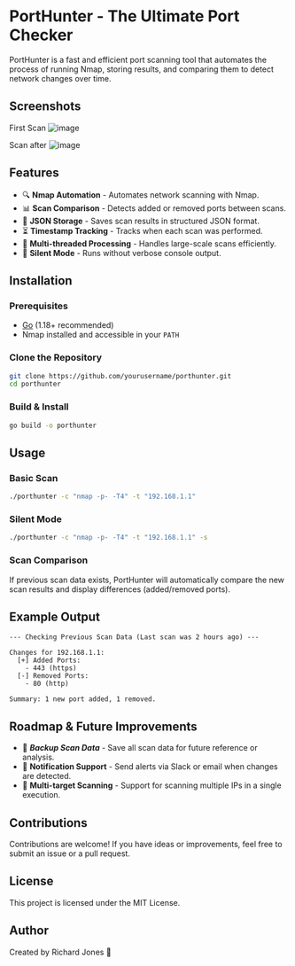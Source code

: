 # PortHunter - The Ultimate Port Checker

PortHunter is a fast and efficient port scanning tool that automates the process of running Nmap, storing results, and comparing them to detect network changes over time.

## Screenshots

First Scan
![image](https://github.com/user-attachments/assets/a5fc7f61-2b1b-4204-a552-3edafc984b3c)

Scan after
![image](https://github.com/user-attachments/assets/2e54f342-f547-4fd1-8c96-644f313a7de7)


## Features

- 🔍 **Nmap Automation** - Automates network scanning with Nmap.
- 📊 **Scan Comparison** - Detects added or removed ports between scans.
- 💄 **JSON Storage** - Saves scan results in structured JSON format.
- ⏳ **Timestamp Tracking** - Tracks when each scan was performed.
- 🚀 **Multi-threaded Processing** - Handles large-scale scans efficiently.
- 🔔 **Silent Mode** - Runs without verbose console output.

## Installation

### Prerequisites
- [Go](https://go.dev/doc/install) (1.18+ recommended)
- Nmap installed and accessible in your `PATH`

### Clone the Repository
```sh
git clone https://github.com/yourusername/porthunter.git
cd porthunter
```

### Build & Install
```sh
go build -o porthunter
```

## Usage

### Basic Scan
```sh
./porthunter -c "nmap -p- -T4" -t "192.168.1.1"
```

### Silent Mode
```sh
./porthunter -c "nmap -p- -T4" -t "192.168.1.1" -s
```

### Scan Comparison
If previous scan data exists, PortHunter will automatically compare the new scan results and display differences (added/removed ports).

## Example Output
```
--- Checking Previous Scan Data (Last scan was 2 hours ago) ---

Changes for 192.168.1.1:
  [+] Added Ports:
    - 443 (https)
  [-] Removed Ports:
    - 80 (http)

Summary: 1 new port added, 1 removed.
```

## Roadmap & Future Improvements
- 📁 ***Backup Scan Data*** - Save all scan data for future reference or analysis.
- 🔔 **Notification Support** - Send alerts via Slack or email when changes are detected.
- 📡 **Multi-target Scanning** - Support for scanning multiple IPs in a single execution.

## Contributions
Contributions are welcome! If you have ideas or improvements, feel free to submit an issue or a pull request.

## License
This project is licensed under the MIT License.

## Author
Created by Richard Jones 🚀
